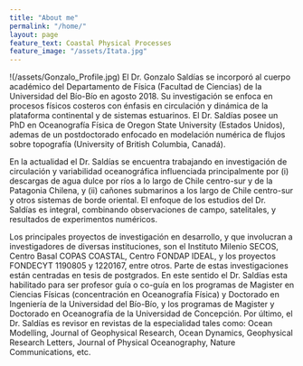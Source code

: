 ```yaml
---
title: "About me"
permalink: "/home/"
layout: page
feature_text: Coastal Physical Processes
feature_image: "/assets/Itata.jpg"
---
```


!(/assets/Gonzalo_Profile.jpg) El Dr. Gonzalo Saldías se incorporó al cuerpo académico del Departamento de Física (Facultad de Ciencias) de la Universidad del Bío-Bío en agosto 2018. Su investigación se enfoca en procesos físicos costeros con énfasis en circulación y dinámica de la plataforma continental y de sistemas estuarinos. El Dr. Saldías posee un PhD en Oceanografía Física de Oregon State University (Estados Unidos), ademas de un postdoctorado enfocado en modelación numérica de flujos sobre topografía (University of British Columbia, Canadá).



En la actualidad el Dr. Saldías se encuentra trabajando en investigación de circulación y variabilidad oceanográfica influenciada principalmente por (i) descargas de agua dulce por ríos a lo largo de Chile centro-sur y de la Patagonia Chilena, y (ii) cañones submarinos a los largo de Chile centro-sur y otros sistemas de borde oriental. El enfoque de los estudios del Dr. Saldías es integral, combinando observaciones de campo, satelitales, y resultados de experimentos numéricos.



Los principales proyectos de investigación en desarrollo, y que involucran a investigadores de diversas instituciones, son el Instituto Milenio SECOS, Centro Basal COPAS COASTAL, Centro FONDAP IDEAL, y los proyectos FONDECYT 1190805 y 1220167, entre otros. Parte de estas investigaciones están centradas en tesis de postgrados. En este sentido el Dr. Saldías esta habilitado para ser profesor guía o co-guía en los programas de Magister en Ciencias Físicas (concentración en Oceanografía Física) y Doctorado en Ingeniería de la Universidad del Bío-Bío, y los programas de Magister y Doctorado en Oceanografía de la Universidad de Concepción. Por último, el Dr. Saldías es revisor en revistas de la especialidad tales como: Ocean Modelling, Journal of Geophysical Research, Ocean Dynamics, Geophysical Research Letters, Journal of Physical Oceanography, Nature Communications, etc.

